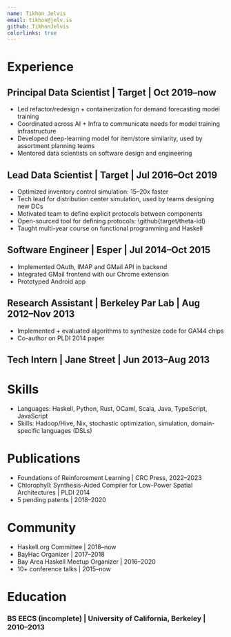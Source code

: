 ```yaml
---
name: Tikhon Jelvis
email: tikhon@jelv.is
github: TikhonJelvis
colorlinks: true
---
```


# Experience

## Principal Data Scientist | Target | Oct 2019–now

  * Led refactor/redesign + containerization for demand forecasting model training
  * Coordinated across AI + Infra to communicate needs for model training infrastructure
  * Developed deep-learning model for item/store similarity, used by assortment planning teams
* Mentored data scientists on software design and engineering

## Lead Data Scientist | Target | Jul 2016–Oct 2019

  * Optimized inventory control simulation: 15–20x faster
  * Tech lead for distribution center simulation, used by teams designing new DCs
  * Motivated team to define explicit protocols between components
  * Open-sourced tool for defining protocols: \github{target/theta-idl}
  * Taught multi-year course on functional programming and Haskell

## Software Engineer | Esper | Jul 2014–Oct 2015

  * Implemented OAuth, IMAP and GMail API in backend
  * Integrated GMail frontend with our Chrome extension
  * Prototyped Android app

## Research Assistant | Berkeley Par Lab | Aug 2012–Nov 2013

  * Implemented + evaluated algorithms to synthesize code for GA144 chips
  * Co-author on PLDI 2014 paper

## Tech Intern | Jane Street | Jun 2013–Aug 2013

# Skills

  * Languages: Haskell, Python, Rust, OCaml, Scala, Java, TypeScript, JavaScript
  * Skills: Hadoop/Hive, Nix, stochastic optimization, simulation, domain-specific languages (DSLs)

# Publications

  * Foundations of Reinforcement Learning | CRC Press, 2022–2023
  * Chlorophyll: Synthesis-Aided Compiler for Low-Power Spatial Architectures | PLDI 2014
  * 5 pending patents | 2018–2020

# Community

  * Haskell.org Committee | 2018–now
  * BayHac Organizer | 2017–2018
  * Bay Area Haskell Meetup Organizer | 2016–2020
  * 10+ conference talks | 2015–now

# Education

### BS EECS (incomplete) | University of California, Berkeley | 2010–2013
